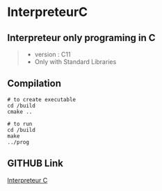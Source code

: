 # InterpreteurC

## Interpreteur only programing in C
> - version : C11
> - Only with Standard Libraries

## Compilation

```shell
# to create executable
cd /build
cmake ..
```

```shell
# to run
cd /build
make
../prog
```

## GITHUB Link
[Interpreteur C](https://github.com/Spatulox/InterpreteurC)